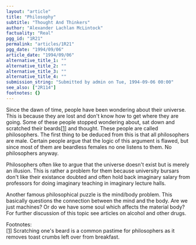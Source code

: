 ```yaml
---
layout: "article"
title: "Philosophy"
subtitle: "Thought And Thinkers"
author: "Alexander Lachlan McLintock"
factuality: "Real"
pgg_id: "1R21"
permalink: "articles/1R21"
pgg_date: "1994/09/06"
article_date: "1994/09/06"
alternative_title_1: ""
alternative_title_2: ""
alternative_title_3: ""
alternative_title_4: ""
submission_string: "Submitted by admin on Tue, 1994-09-06 00:00"
see_also: ["2R114"]
footnotes: {}
---
```

<div>
<p>Since the dawn of time, people have been wondering about their universe. This is because they are lost and don't know how to get where they are going. Some of these people stopped wondering about, sat down and scratched their beards<a href="#footnotes.1" class="footnote-link">[1]</a> and thought. These people are called philosophers. The first thing to be deduced from this is that all philosophers are male. Certain people argue that the logic of this argument is flawed, but since most of them are beardless females no one listens to them. No philosophers anyway.</p>
<p>Philosophers often like to argue that the universe doesn't exist but is merely an illusion. This is rather a problem for them because university bursars don't like their existance doubted and often hold back imaginary salary from professors for doing imaginary teaching in imaginary lecture halls.</p>
<p>Another famous philosophical puzzle is the mind/body problem. This basically questions the connection between the mind and the body. Are we just machines? Or do we have some soul which affects the material body? For further discussion of this topic see articles on alcohol and other drugs.</p>
<p>Footnotes:<br>
<a href="#footnotes.1" class="footnote-link">[1]</a> Scratching one's beard is a common pastime for philosophers as it removes toast crumbs left over from breakfast.</p>
</div>
